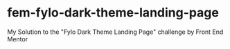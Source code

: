 # fem-fylo-dark-theme-landing-page
My Solution to the "Fylo Dark Theme Landing Page" challenge by Front End Mentor
